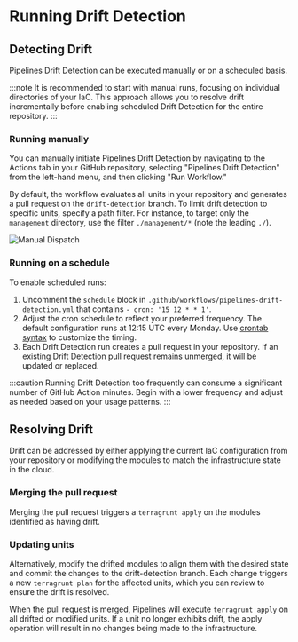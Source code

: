 # Running Drift Detection

## Detecting Drift

Pipelines Drift Detection can be executed manually or on a scheduled basis.

:::note
It is recommended to start with manual runs, focusing on individual directories of your IaC. This approach allows you to resolve drift incrementally before enabling scheduled Drift Detection for the entire repository.
:::

### Running manually

You can manually initiate Pipelines Drift Detection by navigating to the Actions tab in your GitHub repository, selecting "Pipelines Drift Detection" from the left-hand menu, and then clicking "Run Workflow."

By default, the workflow evaluates all units in your repository and generates a pull request on the `drift-detection` branch. To limit drift detection to specific units, specify a path filter. For instance, to target only the `management` directory, use the filter `./management/*` (note the leading `./`).

![Manual Dispatch](/img/pipelines/maintain/drift-detection-manual-dispatch.png)

### Running on a schedule

To enable scheduled runs:

1. Uncomment the `schedule` block in `.github/workflows/pipelines-drift-detection.yml` that contains `- cron: '15 12 * * 1'`.
2. Adjust the cron schedule to reflect your preferred frequency. The default configuration runs at 12:15 UTC every Monday. Use [crontab syntax](https://crontab.guru/#15_12_*_*_1) to customize the timing.
3. Each Drift Detection run creates a pull request in your repository. If an existing Drift Detection pull request remains unmerged, it will be updated or replaced.

:::caution
Running Drift Detection too frequently can consume a significant number of GitHub Action minutes. Begin with a lower frequency and adjust as needed based on your usage patterns.
:::

## Resolving Drift

Drift can be addressed by either applying the current IaC configuration from your repository or modifying the modules to match the infrastructure state in the cloud.

### Merging the pull request

Merging the pull request triggers a `terragrunt apply` on the modules identified as having drift.

### Updating units

Alternatively, modify the drifted modules to align them with the desired state and commit the changes to the drift-detection branch. Each change triggers a new `terragrunt plan` for the affected units, which you can review to ensure the drift is resolved.

When the pull request is merged, Pipelines will execute `terragrunt apply` on all drifted or modified units. If a unit no longer exhibits drift, the apply operation will result in no changes being made to the infrastructure.


